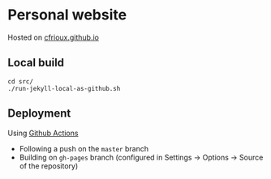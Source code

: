 # Personal website

Hosted on [cfrioux.github.io](https://cfrioux.github.io)

## Local build

```
cd src/
./run-jekyll-local-as-github.sh 
```

## Deployment

Using [Github Actions](https://github.com/cfrioux/cfrioux.github.io/blob/master/.github/workflows/publish-to-github-pages.yaml)

* Following a push on the `master` branch
* Building on `gh-pages` branch (configured in Settings → Options → Source of the repository)
